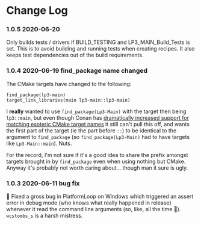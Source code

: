 # Change Log

### 1.0.5 2020-06-20

Only builds tests / drivers if BUILD_TESTING and LP3_MAIN_Build_Tests is set. This is to avoid building and running tests when creating recipes. It also keeps test dependencies out of the build requirements.

### 1.0.4 2020-06-19 find_package name changed

The CMake targets have changed to the following:

    find_package(lp3-main)
    target_link_libraries(main lp3-main::lp3-main)

I **really** wanted to use `find_package(Lp3-Main)` with the target then being `lp3::main`, but even though Conan has [dramatically increased support for matching esoteric CMake target names](https://github.com/TimSimpson/lp3-sdl/issues/5) it still can't pull this off, and wants the first part of the target (ie the part before `::`) to be identical to the argument to `find_package` (so `find_package(Lp3-Main)` had to have targets like `Lp3-Main::main`). Nuts.

For the record, I'm not sure if it's a good idea to share the prefix amongst targets brought in by `find_package` even when using nothing but CMake. Anyway it's probably not worth caring about... though man it sure is ugly.

### 1.0.3 2020-06-11 bug fix

🐞 Fixed a gross bug in PlatformLoop on Windows which triggered an assert error in debug mode (who knows what really happened in release) whenever it read the command line arguments (so, like, all the time 😬). `wcstombs_s` is a harsh mistress.

